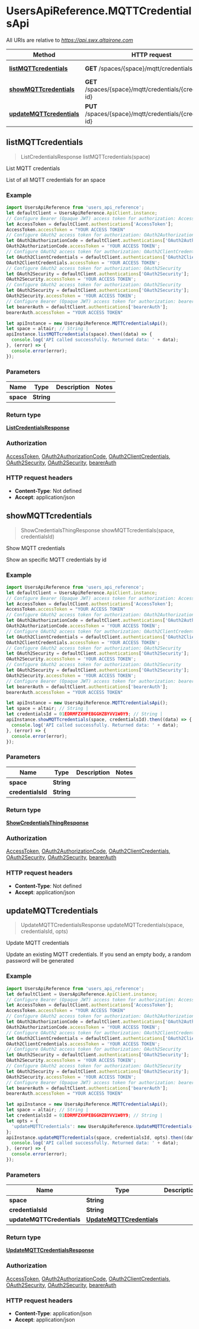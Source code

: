 # UsersApiReference.MQTTCredentialsApi

All URIs are relative to *https://api.swx.altairone.com*

Method | HTTP request | Description
------------- | ------------- | -------------
[**listMQTTcredentials**](MQTTCredentialsApi.md#listMQTTcredentials) | **GET** /spaces/{space}/mqtt/credentials | List MQTT credentials
[**showMQTTcredentials**](MQTTCredentialsApi.md#showMQTTcredentials) | **GET** /spaces/{space}/mqtt/credentials/{credentials-id} | Show MQTT credentials
[**updateMQTTcredentials**](MQTTCredentialsApi.md#updateMQTTcredentials) | **PUT** /spaces/{space}/mqtt/credentials/{credentials-id} | Update MQTT credentials



## listMQTTcredentials

> ListCredentialsResponse listMQTTcredentials(space)

List MQTT credentials

List of all MQTT credentials for an space

### Example

```javascript
import UsersApiReference from 'users_api_reference';
let defaultClient = UsersApiReference.ApiClient.instance;
// Configure Bearer (Opaque JWT) access token for authorization: AccessToken
let AccessToken = defaultClient.authentications['AccessToken'];
AccessToken.accessToken = "YOUR ACCESS TOKEN"
// Configure OAuth2 access token for authorization: OAuth2AuthorizationCode
let OAuth2AuthorizationCode = defaultClient.authentications['OAuth2AuthorizationCode'];
OAuth2AuthorizationCode.accessToken = 'YOUR ACCESS TOKEN';
// Configure OAuth2 access token for authorization: OAuth2ClientCredentials
let OAuth2ClientCredentials = defaultClient.authentications['OAuth2ClientCredentials'];
OAuth2ClientCredentials.accessToken = 'YOUR ACCESS TOKEN';
// Configure OAuth2 access token for authorization: OAuth2Security
let OAuth2Security = defaultClient.authentications['OAuth2Security'];
OAuth2Security.accessToken = 'YOUR ACCESS TOKEN';
// Configure OAuth2 access token for authorization: OAuth2Security
let OAuth2Security = defaultClient.authentications['OAuth2Security'];
OAuth2Security.accessToken = 'YOUR ACCESS TOKEN';
// Configure Bearer (Opaque JWT) access token for authorization: bearerAuth
let bearerAuth = defaultClient.authentications['bearerAuth'];
bearerAuth.accessToken = "YOUR ACCESS TOKEN"

let apiInstance = new UsersApiReference.MQTTCredentialsApi();
let space = altair; // String | 
apiInstance.listMQTTcredentials(space).then((data) => {
  console.log('API called successfully. Returned data: ' + data);
}, (error) => {
  console.error(error);
});

```

### Parameters


Name | Type | Description  | Notes
------------- | ------------- | ------------- | -------------
 **space** | **String**|  | 

### Return type

[**ListCredentialsResponse**](ListCredentialsResponse.md)

### Authorization

[AccessToken](../README.md#AccessToken), [OAuth2AuthorizationCode](../README.md#OAuth2AuthorizationCode), [OAuth2ClientCredentials](../README.md#OAuth2ClientCredentials), [OAuth2Security](../README.md#OAuth2Security), [OAuth2Security](../README.md#OAuth2Security), [bearerAuth](../README.md#bearerAuth)

### HTTP request headers

- **Content-Type**: Not defined
- **Accept**: application/json


## showMQTTcredentials

> ShowCredentialsThingResponse showMQTTcredentials(space, credentialsId)

Show MQTT credentials

Show an specific MQTT credentials by id

### Example

```javascript
import UsersApiReference from 'users_api_reference';
let defaultClient = UsersApiReference.ApiClient.instance;
// Configure Bearer (Opaque JWT) access token for authorization: AccessToken
let AccessToken = defaultClient.authentications['AccessToken'];
AccessToken.accessToken = "YOUR ACCESS TOKEN"
// Configure OAuth2 access token for authorization: OAuth2AuthorizationCode
let OAuth2AuthorizationCode = defaultClient.authentications['OAuth2AuthorizationCode'];
OAuth2AuthorizationCode.accessToken = 'YOUR ACCESS TOKEN';
// Configure OAuth2 access token for authorization: OAuth2ClientCredentials
let OAuth2ClientCredentials = defaultClient.authentications['OAuth2ClientCredentials'];
OAuth2ClientCredentials.accessToken = 'YOUR ACCESS TOKEN';
// Configure OAuth2 access token for authorization: OAuth2Security
let OAuth2Security = defaultClient.authentications['OAuth2Security'];
OAuth2Security.accessToken = 'YOUR ACCESS TOKEN';
// Configure OAuth2 access token for authorization: OAuth2Security
let OAuth2Security = defaultClient.authentications['OAuth2Security'];
OAuth2Security.accessToken = 'YOUR ACCESS TOKEN';
// Configure Bearer (Opaque JWT) access token for authorization: bearerAuth
let bearerAuth = defaultClient.authentications['bearerAuth'];
bearerAuth.accessToken = "YOUR ACCESS TOKEN"

let apiInstance = new UsersApiReference.MQTTCredentialsApi();
let space = altair; // String | 
let credentialsId = 01EDRMFZXHPEBGGHZBYVV1W0Y9; // String | 
apiInstance.showMQTTcredentials(space, credentialsId).then((data) => {
  console.log('API called successfully. Returned data: ' + data);
}, (error) => {
  console.error(error);
});

```

### Parameters


Name | Type | Description  | Notes
------------- | ------------- | ------------- | -------------
 **space** | **String**|  | 
 **credentialsId** | **String**|  | 

### Return type

[**ShowCredentialsThingResponse**](ShowCredentialsThingResponse.md)

### Authorization

[AccessToken](../README.md#AccessToken), [OAuth2AuthorizationCode](../README.md#OAuth2AuthorizationCode), [OAuth2ClientCredentials](../README.md#OAuth2ClientCredentials), [OAuth2Security](../README.md#OAuth2Security), [OAuth2Security](../README.md#OAuth2Security), [bearerAuth](../README.md#bearerAuth)

### HTTP request headers

- **Content-Type**: Not defined
- **Accept**: application/json


## updateMQTTcredentials

> UpdateMQTTCredentialsResponse updateMQTTcredentials(space, credentialsId, opts)

Update MQTT credentials

Update an existing MQTT credentials. If you send an empty body, a random password will be generated

### Example

```javascript
import UsersApiReference from 'users_api_reference';
let defaultClient = UsersApiReference.ApiClient.instance;
// Configure Bearer (Opaque JWT) access token for authorization: AccessToken
let AccessToken = defaultClient.authentications['AccessToken'];
AccessToken.accessToken = "YOUR ACCESS TOKEN"
// Configure OAuth2 access token for authorization: OAuth2AuthorizationCode
let OAuth2AuthorizationCode = defaultClient.authentications['OAuth2AuthorizationCode'];
OAuth2AuthorizationCode.accessToken = 'YOUR ACCESS TOKEN';
// Configure OAuth2 access token for authorization: OAuth2ClientCredentials
let OAuth2ClientCredentials = defaultClient.authentications['OAuth2ClientCredentials'];
OAuth2ClientCredentials.accessToken = 'YOUR ACCESS TOKEN';
// Configure OAuth2 access token for authorization: OAuth2Security
let OAuth2Security = defaultClient.authentications['OAuth2Security'];
OAuth2Security.accessToken = 'YOUR ACCESS TOKEN';
// Configure OAuth2 access token for authorization: OAuth2Security
let OAuth2Security = defaultClient.authentications['OAuth2Security'];
OAuth2Security.accessToken = 'YOUR ACCESS TOKEN';
// Configure Bearer (Opaque JWT) access token for authorization: bearerAuth
let bearerAuth = defaultClient.authentications['bearerAuth'];
bearerAuth.accessToken = "YOUR ACCESS TOKEN"

let apiInstance = new UsersApiReference.MQTTCredentialsApi();
let space = altair; // String | 
let credentialsId = 01EDRMFZXHPEBGGHZBYVV1W0Y9; // String | 
let opts = {
  'updateMQTTCredentials': new UsersApiReference.UpdateMQTTCredentials() // UpdateMQTTCredentials | 
};
apiInstance.updateMQTTcredentials(space, credentialsId, opts).then((data) => {
  console.log('API called successfully. Returned data: ' + data);
}, (error) => {
  console.error(error);
});

```

### Parameters


Name | Type | Description  | Notes
------------- | ------------- | ------------- | -------------
 **space** | **String**|  | 
 **credentialsId** | **String**|  | 
 **updateMQTTCredentials** | [**UpdateMQTTCredentials**](UpdateMQTTCredentials.md)|  | [optional] 

### Return type

[**UpdateMQTTCredentialsResponse**](UpdateMQTTCredentialsResponse.md)

### Authorization

[AccessToken](../README.md#AccessToken), [OAuth2AuthorizationCode](../README.md#OAuth2AuthorizationCode), [OAuth2ClientCredentials](../README.md#OAuth2ClientCredentials), [OAuth2Security](../README.md#OAuth2Security), [OAuth2Security](../README.md#OAuth2Security), [bearerAuth](../README.md#bearerAuth)

### HTTP request headers

- **Content-Type**: application/json
- **Accept**: application/json

